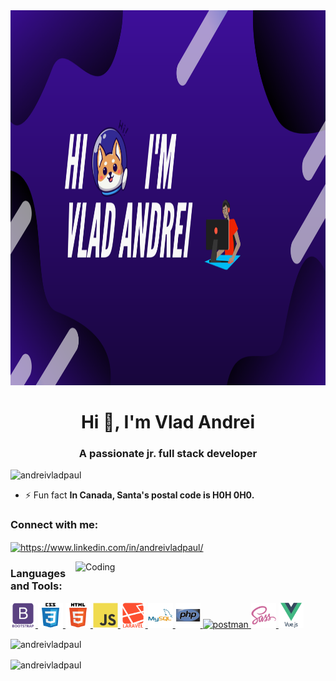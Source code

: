 <img src="https://github.com/andreivladpaul/andreivladpaul/blob/main/github-profile.png" height=600 width="1000">

<h1 align="center">Hi 👋, I'm Vlad Andrei</h1>
<h3 align="center">A passionate jr. full stack developer</h3>

<p align="left"> <img src="https://komarev.com/ghpvc/?username=andreivladpaul&label=Profile%20views&color=0e75b6&style=flat" alt="andreivladpaul" /> </p>

- ⚡ Fun fact **In Canada, Santa's postal code is H0H 0H0.**

<h3 align="left">Connect with me:</h3>
<p align="left">
<a href="https://linkedin.com/in/https://www.linkedin.com/in/andreivladpaul/" target="blank"><img align="center" src="https://raw.githubusercontent.com/rahuldkjain/github-profile-readme-generator/master/src/images/icons/Social/linked-in-alt.svg" alt="https://www.linkedin.com/in/andreivladpaul/" height="30" width="40" /></a>
</p>

<img align="right" alt="Coding" width="400" src="https://www.freepik.com/free-vector/app-development-illustration_10354235.htm">

<h3 align="left">Languages and Tools:</h3>
<p align="left"> <a href="https://getbootstrap.com" target="_blank" rel="noreferrer"> <img src="https://raw.githubusercontent.com/devicons/devicon/master/icons/bootstrap/bootstrap-plain-wordmark.svg" alt="bootstrap" width="40" height="40"/> </a> <a href="https://www.w3schools.com/css/" target="_blank" rel="noreferrer"> <img src="https://raw.githubusercontent.com/devicons/devicon/master/icons/css3/css3-original-wordmark.svg" alt="css3" width="40" height="40"/> </a> <a href="https://www.w3.org/html/" target="_blank" rel="noreferrer"> <img src="https://raw.githubusercontent.com/devicons/devicon/master/icons/html5/html5-original-wordmark.svg" alt="html5" width="40" height="40"/> </a> <a href="https://developer.mozilla.org/en-US/docs/Web/JavaScript" target="_blank" rel="noreferrer"> <img src="https://raw.githubusercontent.com/devicons/devicon/master/icons/javascript/javascript-original.svg" alt="javascript" width="40" height="40"/> </a> <a href="https://laravel.com/" target="_blank" rel="noreferrer"> <img src="https://raw.githubusercontent.com/devicons/devicon/master/icons/laravel/laravel-plain-wordmark.svg" alt="laravel" width="40" height="40"/> </a> <a href="https://www.mysql.com/" target="_blank" rel="noreferrer"> <img src="https://raw.githubusercontent.com/devicons/devicon/master/icons/mysql/mysql-original-wordmark.svg" alt="mysql" width="40" height="40"/> </a> <a href="https://www.php.net" target="_blank" rel="noreferrer"> <img src="https://raw.githubusercontent.com/devicons/devicon/master/icons/php/php-original.svg" alt="php" width="40" height="40"/> </a> <a href="https://postman.com" target="_blank" rel="noreferrer"> <img src="https://www.vectorlogo.zone/logos/getpostman/getpostman-icon.svg" alt="postman" width="40" height="40"/> </a> <a href="https://sass-lang.com" target="_blank" rel="noreferrer"> <img src="https://raw.githubusercontent.com/devicons/devicon/master/icons/sass/sass-original.svg" alt="sass" width="40" height="40"/> </a> <a href="https://vuejs.org/" target="_blank" rel="noreferrer"> <img src="https://raw.githubusercontent.com/devicons/devicon/master/icons/vuejs/vuejs-original-wordmark.svg" alt="vuejs" width="40" height="40"/> </a> </p>

<p><img align="center" src="https://github-readme-stats.vercel.app/api/top-langs?username=andreivladpaul&show_icons=true&locale=en&layout=compact" alt="andreivladpaul" /></p>

<p><img align="center" src="https://github-readme-streak-stats.herokuapp.com/?user=andreivladpaul&" alt="andreivladpaul" /></p>
